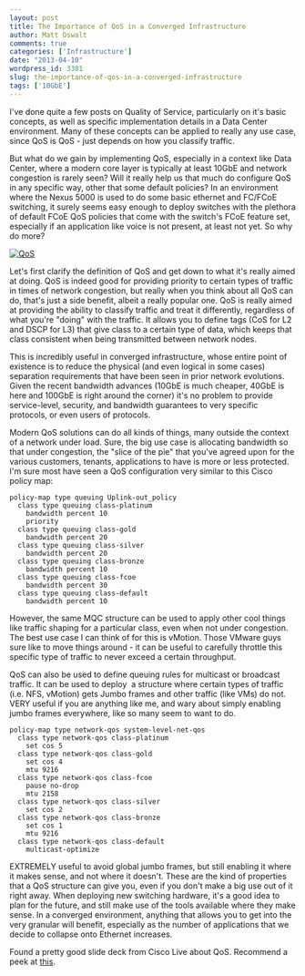 ```yaml
---
layout: post
title: The Importance of QoS in a Converged Infrastructure
author: Matt Oswalt
comments: true
categories: ['Infrastructure']
date: "2013-04-10"
wordpress_id: 3381
slug: the-importance-of-qos-in-a-converged-infrastructure
tags: ['10GbE']
---
```



I've done quite a few posts on Quality of Service, particularly on it's basic concepts, as well as specific implementation details in a Data Center environment. Many of these concepts can be applied to really any use case, since QoS is QoS - just depends on how you classify traffic.

But what do we gain by implementing QoS, especially in a context like Data Center, where a modern core layer is typically at least 10GbE and network congestion is rarely seen? Will it really help us that much do configure QoS in any specific way, other that some default policies? In an environment where the Nexus 5000 is used to do some basic ethernet and FC/FCoE switching, it surely seems easy enough to deploy switches with the plethora of default FCoE QoS policies that come with the switch's FCoE feature set, especially if an application like voice is not present, at least not yet. So why do more?

[![QoS](/assets/2013/04/QoS.png)](/assets/2013/04/QoS.png)

Let's first clarify the definition of QoS and get down to what it's really aimed at doing. QoS is indeed good for providing priority to certain types of traffic in times of network congestion, but really when you think about all QoS can do, that's just a side benefit, albeit a really popular one. QoS is really aimed at providing the ability to classify traffic and treat it differently, regardless of what you're "doing" with the traffic. It allows you to define tags (CoS for L2 and DSCP for L3) that give class to a certain type of data, which keeps that class consistent when being transmitted between network nodes.

This is incredibly useful in converged infrastructure, whose entire point of existence is to reduce the physical (and even logical in some cases) separation requirements that have been seen in prior network evolutions. Given the recent bandwidth advances (10GbE is much cheaper, 40GbE is here and 100GbE is right around the corner) it's no problem to provide service-level, security, and bandwidth guarantees to very specific protocols, or even users of protocols.

Modern QoS solutions can do all kinds of things, many outside the context of a network under load. Sure, the big use case is allocating bandwidth so that under congestion, the "slice of the pie" that you've agreed upon for the various customers, tenants, applications to have is more or less protected. I'm sure most have seen a QoS configuration very similar to this Cisco policy map:

    policy-map type queuing Uplink-out_policy
      class type queuing class-platinum
        bandwidth percent 10
        priority
      class type queuing class-gold
        bandwidth percent 20
      class type queuing class-silver
        bandwidth percent 20
      class type queuing class-bronze
        bandwidth percent 10
      class type queuing class-fcoe
        bandwidth percent 30
      class type queuing class-default
        bandwidth percent 10

However, the same MQC structure can be used to apply other cool things like traffic shaping for a particular class, even when not under congestion. The best use case I can think of for this is vMotion. Those VMware guys sure like to move things around - it can be useful to carefully throttle this specific type of traffic to never exceed a certain throughput.

QoS can also be used to define queuing rules for multicast or broadcast traffic. It can be used to deploy  a structure where certain types of traffic (i.e. NFS, vMotion) gets Jumbo frames and other traffic (like VMs) do not. VERY useful if you are anything like me, and wary about simply enabling jumbo frames everywhere, like so many seem to want to do.

    policy-map type network-qos system-level-net-qos
      class type network-qos class-platinum
        set cos 5
      class type network-qos class-gold
        set cos 4
        mtu 9216
      class type network-qos class-fcoe
        pause no-drop
        mtu 2158
      class type network-qos class-silver
        set cos 2
      class type network-qos class-bronze
        set cos 1
        mtu 9216
      class type network-qos class-default
        multicast-optimize

EXTREMELY useful to avoid global jumbo frames, but still enabling it where it makes sense, and not where it doesn't. These are the kind of properties that a QoS structure can give you, even if you don't make a big use out of it right away. When deploying new switching hardware, it's a good idea to plan for the future, and still make use of the tools available where they make sense. In a converged environment, anything that allows you to get into the very granular will benefit, especially as the number of applications that we decide to collapse onto Ethernet increases.

Found a pretty good slide deck from Cisco Live about QoS. Recommend a peek at [this](http://www.cisco.com/en/US/technologies/tk543/tk759/technologies_white_paper0900aecd8019f3e0.pdf).
